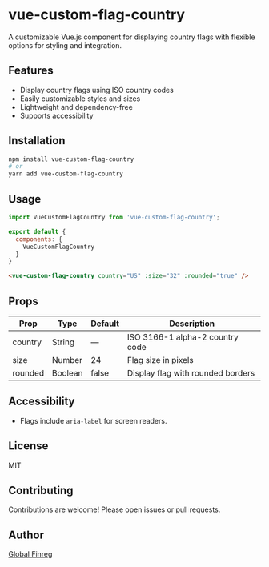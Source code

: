 # vue-custom-flag-country

A customizable Vue.js component for displaying country flags with flexible options for styling and integration.

## Features

- Display country flags using ISO country codes
- Easily customizable styles and sizes
- Lightweight and dependency-free
- Supports accessibility

## Installation

```bash
npm install vue-custom-flag-country
# or
yarn add vue-custom-flag-country
```

## Usage

```js
import VueCustomFlagCountry from 'vue-custom-flag-country';

export default {
  components: {
    VueCustomFlagCountry
  }
}
```

```html
<vue-custom-flag-country country="US" :size="32" :rounded="true" />
```

## Props

| Prop      | Type    | Default | Description                       |
|-----------|---------|---------|-----------------------------------|
| country   | String  | —       | ISO 3166-1 alpha-2 country code   |
| size      | Number  | 24      | Flag size in pixels               |
| rounded   | Boolean | false   | Display flag with rounded borders |

## Accessibility

- Flags include `aria-label` for screen readers.

## License

MIT

## Contributing

Contributions are welcome! Please open issues or pull requests.

## Author

[Global Finreg](https://github.com/GFR-IT/)